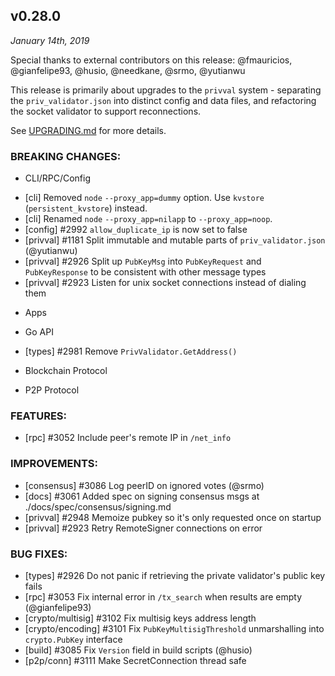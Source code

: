## v0.28.0

*January 14th, 2019*

Special thanks to external contributors on this release:
@fmauricios, @gianfelipe93, @husio, @needkane, @srmo, @yutianwu

This release is primarily about upgrades to the `privval` system -
separating the `priv_validator.json` into distinct config and data files, and
refactoring the socket validator to support reconnections.

See [UPGRADING.md](UPGRADING.md) for more details.

### BREAKING CHANGES:

* CLI/RPC/Config
- [cli] Removed `node` `--proxy_app=dummy` option. Use `kvstore` (`persistent_kvstore`) instead.
- [cli] Renamed `node` `--proxy_app=nilapp` to `--proxy_app=noop`.
- [config] \#2992 `allow_duplicate_ip` is now set to false
- [privval] \#1181 Split immutable and mutable parts of `priv_validator.json`
  (@yutianwu)
- [privval] \#2926 Split up `PubKeyMsg` into `PubKeyRequest` and `PubKeyResponse` to be consistent with other message types
- [privval] \#2923 Listen for unix socket connections instead of dialing them

* Apps

* Go API
- [types] \#2981 Remove `PrivValidator.GetAddress()`

* Blockchain Protocol

* P2P Protocol

### FEATURES:
- [rpc] \#3052 Include peer's remote IP in `/net_info`

### IMPROVEMENTS:
- [consensus] \#3086 Log peerID on ignored votes (@srmo)
- [docs] \#3061 Added spec on signing consensus msgs at
  ./docs/spec/consensus/signing.md
- [privval] \#2948 Memoize pubkey so it's only requested once on startup
- [privval] \#2923 Retry RemoteSigner connections on error

### BUG FIXES:

- [types] \#2926 Do not panic if retrieving the private validator's public key fails
- [rpc] \#3053 Fix internal error in `/tx_search` when results are empty
  (@gianfelipe93)
- [crypto/multisig] \#3102 Fix multisig keys address length
- [crypto/encoding] \#3101 Fix `PubKeyMultisigThreshold` unmarshalling into `crypto.PubKey` interface
- [build] \#3085 Fix `Version` field in build scripts (@husio)
- [p2p/conn] \#3111 Make SecretConnection thread safe
